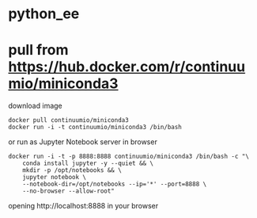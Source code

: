 # python_ee


# pull from https://hub.docker.com/r/continuumio/miniconda3

download image
```
docker pull continuumio/miniconda3
docker run -i -t continuumio/miniconda3 /bin/bash
```
or run as Jupyter Notebook server in browser
```
docker run -i -t -p 8888:8888 continuumio/miniconda3 /bin/bash -c "\
    conda install jupyter -y --quiet && \
    mkdir -p /opt/notebooks && \
    jupyter notebook \
    --notebook-dir=/opt/notebooks --ip='*' --port=8888 \
    --no-browser --allow-root"
```
opening http://localhost:8888 in your browser